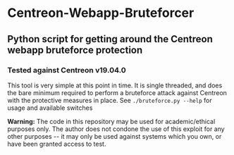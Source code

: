 # Centreon-Webapp-Bruteforcer
## Python script for getting around the Centreon webapp bruteforce protection 
### Tested against Centreon v19.04.0

This tool is very simple at this point in time. It is single threaded, and does the bare minimum required to perform a bruteforce attack against Centreon with the protective measures in place. 
See `./bruteforce.py --help` for usage and available switches


**Warning:** The code in this repository may be used for academic/ethical purposes only. The author does not condone the use of this exploit for any other purposes -- it may only be used against systems which you own, or have been granted access to test.
